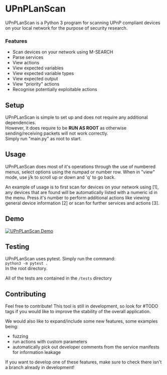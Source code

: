# UPnPLanScan
UPnPLanScan is a Python 3 program for scanning UPnP compliant devices on your local network for the purpose
of security research.

### Features
- Scan devices on your network using M-SEARCH
- Parse services
- View actions
- View expected variables
- View expected variable types
- View expected output
- View "priority" actions
- Recognise potentially exploitable actions

## Setup
UPnPLanScan is simple to set up and does not require any additional dependencies.  
However, it does require to be **RUN AS ROOT** as otherwise sending/receiving packets will not work correctly.  
Simply run "main.py" as root to start.

## Usage
UPnPLanScan does most of it's operations through the use of numbered menus, select options using the numpad or number row.
When in "view" mode, use j/k to scroll up or down and 'q' to go back.

An example of usage is to first scan for devices on your network using [1], any devices that are found will be automatically
listed with a numeric id in the menu. Press it's number to perform additional actions like viewing general device information [2]
or scan for further services and actions [3].

## Demo
[![UPnPLanScan Demo](http://i.imgur.com/cjSqaK1.png)](https://www.youtube.com/watch?v=NjcHfEYuTA8)

## Testing
UPnPLanScan uses pytest. Simply run the command:  
```python3 -m pytest .```  
In the root directory.

All of the tests are contained in the ```/tests``` directory

## Contributing
Feel free to contribute! This tool is still in development, so look for #TODO tags if you would like to improve the stability of the overall application.

We would also like to expand/include some new features, some examples being:  
- fuzzing
- run actions with custom parameters
- automatically pick out developer comments from the service manifests for information leakage

If you want to develop one of these features, make sure to check there isn't a branch already in development!
